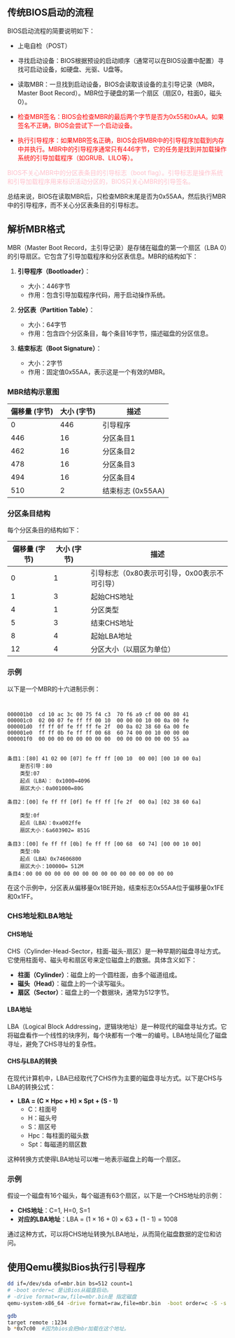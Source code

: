  
 ## 传统BIOS启动的流程

BIOS启动流程的简要说明如下：

- 上电自检（POST）

- 寻找启动设备：BIOS根据预设的启动顺序（通常可以在BIOS设置中配置）寻找可启动设备，如硬盘、光驱、U盘等。

- 读取MBR：一旦找到启动设备，BIOS会读取该设备的主引导记录（MBR，Master Boot Record）。MBR位于硬盘的第一个扇区（扇区0，柱面0，磁头0）。

- <font color=red>检查MBR签名：BIOS会检查MBR的最后两个字节是否为0x55和0xAA。如果签名不正确，BIOS会尝试下一个启动设备。

- 执行引导程序：如果MBR签名正确，BIOS会将MBR中的引导程序加载到内存中并执行。MBR中的引导程序通常只有446字节，它的任务是找到并加载操作系统的引导加载程序（如GRUB、LILO等）。</font>

<font color=pink>BIOS不关心MBR中的分区表条目的引导标志（boot flag）。引导标志是操作系统和引导加载程序用来标识活动分区的，BIOS只关心MBR的引导签名。</font>

总结来说，BIOS在读取MBR后，只检查MBR末尾是否为0x55AA，然后执行MBR中的引导程序，而不关心分区表条目的引导标志。

## 解析MBR格式

MBR（Master Boot Record，主引导记录）是存储在磁盘的第一个扇区（LBA 0）的引导扇区。它包含了引导加载程序和分区表信息。MBR的结构如下：

1. **引导程序（Bootloader）**：
    - 大小：446字节
    - 作用：包含引导加载程序代码，用于启动操作系统。

2. **分区表（Partition Table）**：
    - 大小：64字节
    - 作用：包含四个分区条目，每个条目16字节，描述磁盘的分区信息。

3. **结束标志（Boot Signature）**：
    - 大小：2字节
    - 作用：固定值0x55AA，表示这是一个有效的MBR。

### MBR结构示意图

| 偏移量 (字节) | 大小 (字节) | 描述 |
|---------------|-------------|------|
| 0             | 446         | 引导程序 |
| 446           | 16          | 分区条目1 |
| 462           | 16          | 分区条目2 |
| 478           | 16          | 分区条目3 |
| 494           | 16          | 分区条目4 |
| 510           | 2           | 结束标志 (0x55AA) |

### 分区条目结构

每个分区条目的结构如下：

| 偏移量 (字节) | 大小 (字节) | 描述 |
|---------------|-------------|------|
| 0             | 1           | 引导标志（0x80表示可引导，0x00表示不可引导） |
| 1             | 3           | 起始CHS地址 |
| 4             | 1           | 分区类型 |
| 5             | 3           | 结束CHS地址 |
| 8             | 4           | 起始LBA地址 |
| 12            | 4           | 分区大小（以扇区为单位） |

### 示例

以下是一个MBR的十六进制示例：

```


000001b0  cd 10 ac 3c 00 75 f4 c3  70 f6 a9 cf 00 00 80 41  
000001c0  02 00 07 fe ff ff 00 10  00 00 00 10 00 0a 00 fe  
000001d0  ff ff 0f fe ff ff fe 2f  00 0a 02 38 60 6a 00 fe  
000001e0  ff ff 0b fe ff ff 00 68  60 74 00 00 10 00 00 00  
000001f0  00 00 00 00 00 00 00 00  00 00 00 00 00 00 55 aa


条目1：[80] 41 02 00 [07] fe ff ff [00 10  00 00] [00 10 00 0a]
    是否引导：80
    类型:07
    起点（LBA）： 0x1000=4096
    扇区大小：0a001000=80G

条目2：[00] fe ff ff [0f] fe ff ff [fe 2f  00 0a] [02 38 60 6a]

    类型:0f
    起点（LBA）：0xa002ffe
    扇区大小：6a603902= 851G

条目3：[00] fe ff ff [0b] fe ff ff [00 68  60 74] [00 00 10 00]
    类型:0b
    起点（LBA）0x74606800
    扇区大小：100000= 512M
条目4：00 00 00 00 00 00 00 00 00 00 00 00 00 00 00 00 
```

在这个示例中，分区表从偏移量0x1BE开始，结束标志0x55AA位于偏移量0x1FE和0x1FF。


### CHS地址和LBA地址

#### CHS地址
CHS（Cylinder-Head-Sector，柱面-磁头-扇区）是一种早期的磁盘寻址方式。它使用柱面号、磁头号和扇区号来定位磁盘上的数据。具体含义如下：
- **柱面（Cylinder）**：磁盘上的一个圆柱面，由多个磁道组成。
- **磁头（Head）**：磁盘上的一个读写磁头。
- **扇区（Sector）**：磁盘上的一个数据块，通常为512字节。

#### LBA地址
LBA（Logical Block Addressing，逻辑块地址）是一种现代的磁盘寻址方式。它将磁盘看作一个线性的块序列，每个块都有一个唯一的编号。LBA地址简化了磁盘寻址，避免了CHS寻址的复杂性。

#### CHS与LBA的转换
在现代计算机中，LBA已经取代了CHS作为主要的磁盘寻址方式。以下是CHS与LBA的转换公式：
- **LBA = (C × Hpc + H) × Spt + (S - 1)**
    - C：柱面号
    - H：磁头号
    - S：扇区号
    - Hpc：每柱面的磁头数
    - Spt：每磁道的扇区数

这种转换方式使得LBA地址可以唯一地表示磁盘上的每一个扇区。

### 示例
假设一个磁盘有16个磁头，每个磁道有63个扇区，以下是一个CHS地址的示例：
- **CHS地址**：C=1, H=0, S=1
- **对应的LBA地址**：LBA = (1 × 16 + 0) × 63 + (1 - 1) = 1008

通过这种方式，可以将CHS地址转换为LBA地址，从而简化磁盘数据的定位和访问。


## 使用Qemu模拟Bios执行引导程序


```sh
dd if=/dev/sda of=mbr.bin bs=512 count=1
# -boot order=c 是让Bios从磁盘启动。
# -drive format=raw,file=mbr.bin是 指定磁盘
qemu-system-x86_64 -drive format=raw,file=mbr.bin  -boot order=c -S -s

gdb
target remote :1234
b *0x7c00  #因为bios会把mbr加载在这个地址。
```